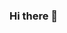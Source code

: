 ### Hi there 👋

<!--
**MihsterRobot/MihsterRobot** is a ✨ _special_ ✨ repository because its `README.md` (this file) appears on your GitHub profile.

Here are some ideas to get you started:

- 🌱 I’m currently learning Java and GitHub.
- 🤔 I’m looking for help with getting started on creating Java applications. 
- 📫 How to reach me: yousef.ah@outlook.com 
- ⚡ Fun fact: The entropy of a black hole can be quantified by calculating the surface area of its event horizon.

